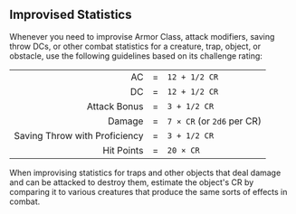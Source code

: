 ## Improvised Statistics

Whenever you need to improvise Armor Class, attack modifiers, saving throw DCs, or other combat statistics for a creature, trap, object, or obstacle, use the following guidelines based on its challenge rating:

|                               |   |                            |
|------------------------------:|:-:|:---------------------------|
|                            AC | = | `12 + 1/2 CR`              |
|                            DC | = | `12 + 1/2 CR`              |
|                  Attack Bonus | = | `3 + 1/2 CR`               |
|                        Damage | = | `7 × CR` (or `2d6` per CR) |
| Saving Throw with Proficiency | = | `3 + 1/2 CR`               |
|                    Hit Points | = | `20 × CR`                  |

When improvising statistics for traps and other objects that deal damage and can be attacked to destroy them, estimate the object's CR by comparing it to various creatures that produce the same sorts of effects in combat.
